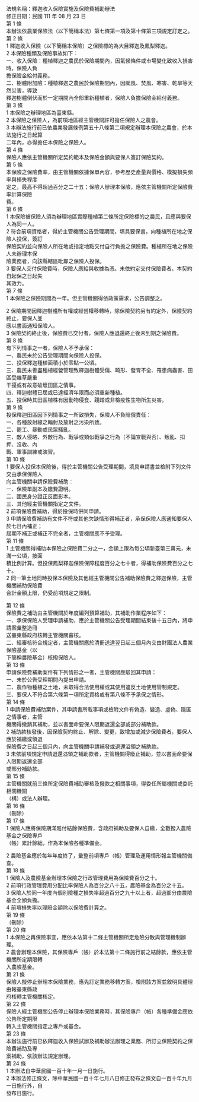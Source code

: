 法規名稱：釋迦收入保險實施及保險費補助辦法  
修正日期：民國 111 年 08 月 23 日  
第 1 條  
本辦法依農業保險法（以下簡稱本法）第七條第一項及第十條第三項規定訂定之。  
第 2 條  
1 釋迦收入保險（以下簡稱本保險）之保險標的為大目釋迦及鳳梨釋迦。  
2 本保險種類及保險事故如下：  
一、收入保險：種植釋迦之農民於保險期間內，因氣候條件或市場變化致收入損害時，保險人負  
擔保險金給付義務。  
二、樹體附加險：種植釋迦之農民於保險期間內，因颱風、焚風、寒害、乾旱等天然災害，導致  
釋迦樹體倒伏而於一定期間內全部重新種植者，保險人負擔保險金給付義務。  
第 3 條  
1 本保險之辦理地區為臺東縣。  
2 本保險之保險人，為前項地區經主管機關許可擔任保險人之農會。  
3 本辦法施行前已依農業發展條例第五十八條第二項規定辦理本保險之農會，於本法施行之日起算  
二年內，亦得擔任本保險之保險人。  
第 4 條  
保險人應依主管機關所定契約範本及保險金額與要保人簽訂保險契約。  
第 5 條  
本保險之保險費率，由主管機關依據保單內容，參考歷史產量與價格、模擬損失頻率與損失程度  
定之，最高不得超過百分之二十五；保險人辦理本保險，應依主管機關所定保險費率計算保險  
費。  
第 6 條  
1 本保險被保險人須為辦理地區實際種植第二條所定保險標的之農民，且應與要保人為同一人。  
2 符合前項資格者，得於主管機關公告受理期間，填具要保書，向種植所在地之保險人投保，簽訂  
保險契約並向保險人所在地或指定地點交付自行負擔之保險費。種植所在地之保險人未辦理本保  
險業務者，向該縣轄區毗鄰之保險人投保。  
3 要保人交付保險費時，保險人應給與收據為憑。未依約定交付保險費者，本契約自起保之日起失  
其效力。  
第 7 條  
1 本保險之保險期間為一年。但主管機關得依政策需求，公告調整之。  


2 保險期間因釋迦樹體所有權或經營權移轉時，除保險契約另有約定外，保險契約終止，要保人並  
應以書面通知保險人。  
3 保險契約終止後，保險費已交付者，保險人應退還終止後未到期之保險費。  
第 8 條  
有下列情事之一者，保險人不予承保：  
一、農民未於公告受理期間向保險人投保。  
二、投保釋迦種植面積小於零點一公頃。  
三、農民未善盡種植經營管理致釋迦樹體受傷、畸形、發育不全、罹患病蟲害、田區受雜草嚴重  
干擾或有故意破壞田區之情事。  
四、釋迦樹體已屆或已達經濟年限而必須重新種植。  
五、投保時其田區植株有因動物侵食、踐踏或非檢疫性生物所生災害。  
第 9 條  
投保釋迦田區因下列情事之一所致損失，保險人不負賠償責任：  
一、各種放射線之輻射及放射之污染所致。  
二、罷工、暴動或民眾騷亂。  
三、敵人侵略、外敵行為、戰爭或類似戰爭之行為（不論宣戰與否）、叛亂、扣押、沒收、內  
戰、軍事訓練或演習。  
第 10 條  
1 要保人投保本保險後，得於主管機關公告受理期間，填具申請書並檢附下列文件交由承保保險人  
向主管機關申請保險費補助：  
一、保險單副本及繳費證明。  
二、國民身分證正反面影本。  
三、其他經主管機關指定之文件。  
2 前項保險費補助，得於投保時併同申請。  
3 申請保險費補助有文件不符或其他欠缺情形得補正者，承保保險人應通知要保人於七日內補正；  
屆期不補正或補正不完全者，主管機關應不予受理。  
第 11 條  
1 主管機關得補助本保險之保險費二分之一，金額上限為每公頃新臺幣三萬元，未滿一公頃，按面  
積比例計算。但投保鳳梨釋迦保險保障程度百分之七十者，得補助保險費百分之七十。  
2 同一筆土地同時投保本保險及其他經主管機關公告補助保險費之釋迦保險，主管機關補助保險費  
合計金額上限，仍受前項規定之限制。  


第 12 條  
保險費之補助由主管機關於年度編列預算補助，其補助作業程序如下：  
一、承保保險人受理申請補助，應於主管機關公告受理期間結束後十五日內，將申請案彙整造冊  
送臺東縣政府核轉主管機關審核。  
二、經審核符合規定者，主管機關應於清冊送達翌日起三個月內交由財團法人農業保險基金（以  
下簡稱農險基金）核撥保險人。  
第 13 條  
申請保險費補助案件有下列情形之一者，主管機關應駁回其申請：  
一、未於公告受理期間內提出申請。  
二、農作物種植之土地，未取得合法使用權或其使用違反土地使用管制規定。  
三、要保人不符合第六條第一項所定資格或有第八條不予承保之情形。  
第 14 條  
1 申請保險費補助案件，其申請書所載事項或檢附文件有偽造、變造、虛偽、隱匿之情事者，主管  
機關得撤銷其補助，並以書面命要保人限期返還全部或部分補助款。  
2 補助款核發後，因保險契約終止、解除、變更，致增加或減少保險費者，要保人應於補繳或領退  
保險費之日起三個月內，向主管機關申請補發或退還溢領之補助款。  
3 未依前項規定申請退還溢領之補助款者，主管機關得廢止補助，並以書面命要保人限期返還全部  
或部分補助款。  
第 15 條  
主管機關就前三條所定保險費補助審核及撥款之相關事項，得委任所屬機關或委託相關機關  
（構）或法人辦理。  
第 16 條  
（刪除）  
第 17 條  
1 保險人應將保險期滿賠付結餘保險費，含政府補助及要保人自繳，全數撥入農險基金之保險專戶  
（帳）累計餘絀，作為本保險各種準備金。  


2 農險基金應於每年年度終了，彙整前項專戶（帳）管理及運用情形報主管機關備查。  
第 18 條  
1 保險人及農險基金辦理本保險之行政管理費用為保險費百分之十。  
2 前項行政管理費用分配比率保險人為百分之八十五，農險基金為百分之十五。  
3 保險人於同一年度內個別險種之損失率超過百分之九十以上者，超過部分由農險基金全額負擔。  
4 前項損失率以理賠金額除以保險費計算之。  
第 19 條  
（刪除）  
第 20 條  
1 本保險之再保險事宜，應依本法第十二條主管機關所定危險分散與管理機制辦理。  
2 農會辦理本保險，其保險專戶（帳）於本法第十二條施行前之結餘款，應依主管機關所定期限轉  
入農險基金。  
第 21 條  
保險人擬停止辦理本保險業務，應先訂定業務移轉方案，檢附該方案並敘明具體理由報臺東縣政  
府核轉主管機關核定。  
第 22 條  
保險人經主管機關公告停止辦理本保險業務時，其保險專戶（帳）各種準備金應依公告所定期限  
轉入主管機關指定之專戶或基金。  
第 23 條  
本辦法施行前已依釋迦收入保險試辦及補助辦法辦理之業務、所訂立保險契約之保險費補助及專  
案補助，依該辦法規定辦理。  
第 24 條  
1 本辦法自中華民國一百十年一月一日施行。  
2 本辦法修正條文，除中華民國一百十年七月八日修正發布之條文自一百十年九月一日施行外，自  
發布日施行。  


